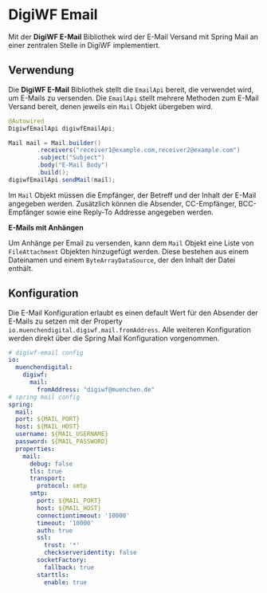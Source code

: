 # DigiWF Email

Mit der **DigiWF E-Mail** Bibliothek wird der E-Mail Versand mit Spring Mail an einer zentralen Stelle in DigiWF implementiert.

## Verwendung

Die **DigiWF E-Mail** Bibliothek stellt die `EmailApi` bereit, die verwendet wird, um E-Mails zu versenden.
Die `EmailApi` stellt mehrere Methoden zum E-Mail Versand bereit, denen jeweils ein `Mail` Objekt übergeben wird.

```java
@Autowired
DigiwfEmailApi digiwfEmailApi;

Mail mail = Mail.builder()
        .receivers("receiver1@example.com,receiver2@example.com")
        .subject("Subject")
        .body("E-Mail Body")
        .build();
digiwfEmailApi.sendMail(mail);
```

Im `Mail` Objekt müssen die Empfänger, der Betreff und der Inhalt der E-Mail angegeben werden.
Zusätzlich können die Absender, CC-Empfänger, BCC-Empfänger sowie eine Reply-To Addresse angegeben werden.

**E-Mails mit Anhängen**

Um Anhänge per Email zu versenden, kann dem `Mail` Objekt eine Liste von `FileAttachment` Objekten hinzugefügt werden.
Diese bestehen aus einem Dateinamen und einem `ByteArrayDataSource`, der den Inhalt der Datei enthält.

## Konfiguration

Die E-Mail Konfiguration erlaubt es einen default Wert für den Absender der E-Mails zu setzen mit der Property `io.muenchendigital.digiwf.mail.fromAddress`.
Alle weiteren Konfiguration werden direkt über die Spring Mail Konfiguration vorgenommen.

```yaml
# digiwf-email config
io:
  muenchendigital:
    digiwf:
      mail:
        fromAddress: "digiwf@muenchen.de"
# spring mail config
spring:
  mail:
  port: ${MAIL_PORT}
  host: ${MAIL_HOST}
  username: ${MAIL_USERNAME}
  password: ${MAIL_PASSWORD}
  properties:
    mail:
      debug: false
      tls: true
      transport:
        protocol: smtp
      smtp:
        port: ${MAIL_PORT}
        host: ${MAIL_HOST}
        connectiontimeout: '10000'
        timeout: '10000'
        auth: true
        ssl:
          trust: '*'
          checkserveridentity: false
        socketFactory:
          fallback: true
        starttls:
          enable: true
```
